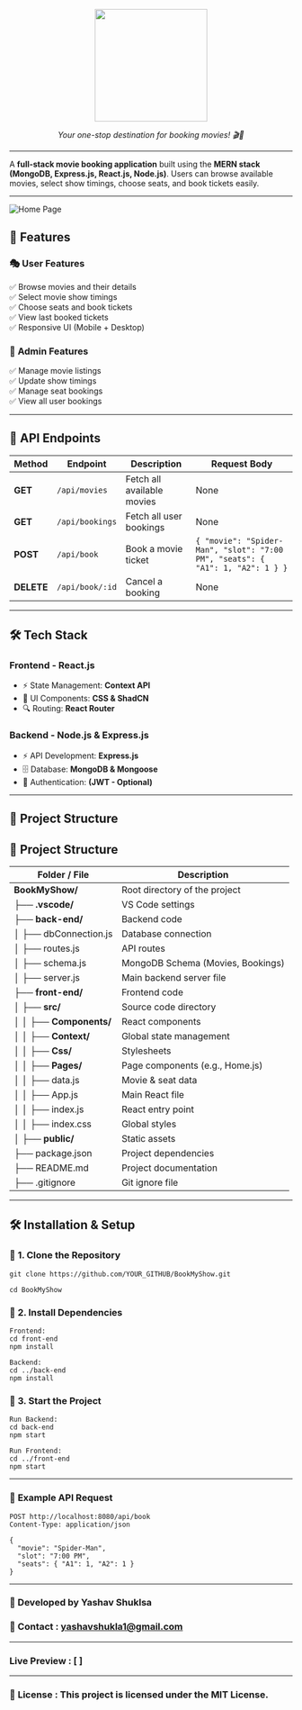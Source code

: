 <p align="center">
  <img src="fron-end/logo.svg" width="200">

<p align="center"><i>Your one-stop destination for booking movies! 🎬🍿</i></p></p><hr>


A **full-stack movie booking application** built using the **MERN stack (MongoDB, Express.js, React.js, Node.js)**. Users can browse available movies, select show timings, choose seats, and book tickets easily.

---
![Home Page](bookmyshow.png)

## 🚀 Features

### 🎭 **User Features**
✅ Browse movies and their details  
✅ Select movie show timings  
✅ Choose seats and book tickets  
✅ View last booked tickets  
✅ Responsive UI (Mobile + Desktop)

### 🔧 **Admin Features**
✅ Manage movie listings  
✅ Update show timings  
✅ Manage seat bookings  
✅ View all user bookings  

---

## 📌 API Endpoints

| Method  | Endpoint          | Description                     | Request Body |
|---------|------------------|---------------------------------|--------------|
| **GET**  | `/api/movies`     | Fetch all available movies      | None         |
| **GET**  | `/api/bookings`   | Fetch all user bookings         | None         |
| **POST** | `/api/book`       | Book a movie ticket             | `{ "movie": "Spider-Man", "slot": "7:00 PM", "seats": { "A1": 1, "A2": 1 } }` |
| **DELETE** | `/api/book/:id` | Cancel a booking                | None         |

---
## 🛠️ **Tech Stack**
### Frontend - **React.js**
- ⚡ State Management: **Context API**
- 🎨 UI Components: **CSS & ShadCN**
- 🔍 Routing: **React Router**

### Backend - **Node.js & Express.js**
- ⚡ API Development: **Express.js**
- 🗄️ Database: **MongoDB & Mongoose**
- 🔐 Authentication: **(JWT - Optional)**

---

## 📂 **Project Structure**

## 📂 Project Structure

| Folder / File         | Description                         |
|-----------------------|-------------------------------------|
| **BookMyShow/**       | Root directory of the project      |
| ├── **.vscode/**      | VS Code settings                   |
| ├── **back-end/**     | Backend code                       |
| │   ├── dbConnection.js | Database connection             |
| │   ├── routes.js     | API routes                         |
| │   ├── schema.js     | MongoDB Schema (Movies, Bookings)  |
| │   ├── server.js     | Main backend server file           |
| ├── **front-end/**    | Frontend code                      |
| │   ├── **src/**      | Source code directory              |
| │   │   ├── **Components/** | React components           |
| │   │   ├── **Context/** | Global state management       |
| │   │   ├── **Css/**   | Stylesheets                       |
| │   │   ├── **Pages/** | Page components (e.g., Home.js)  |
| │   │   ├── data.js    | Movie & seat data                 |
| │   │   ├── App.js     | Main React file                   |
| │   │   ├── index.js   | React entry point                 |
| │   │   ├── index.css  | Global styles                     |
| │   ├── **public/**    | Static assets                     |
| ├── package.json      | Project dependencies               |
| ├── README.md         | Project documentation              |
| ├── .gitignore        | Git ignore file                    |


---

## 🛠 **Installation & Setup**

### 🔹 **1. Clone the Repository**
```
git clone https://github.com/YOUR_GITHUB/BookMyShow.git

cd BookMyShow
```

### 🔹 **2. Install Dependencies**
```
Frontend:
cd front-end
npm install

Backend:
cd ../back-end
npm install
```

### 🔹 **3. Start the Project**

```
Run Backend:
cd back-end
npm start

Run Frontend:
cd ../front-end
npm start
```
----- 
### 🔹 **Example API Request**

```
POST http://localhost:8080/api/book
Content-Type: application/json

{
  "movie": "Spider-Man",
  "slot": "7:00 PM",
  "seats": { "A1": 1, "A2": 1 }
}
```


---
### 🚀 Developed by Yashav Shuklsa
### 📧 Contact : yashavshukla1@gmail.com
---
### Live Preview : [  ]
---
### **📜** **License** : This project is licensed under the MIT License.


